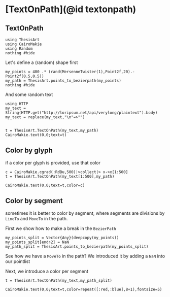 # [TextOnPath](@id textonpath)

## TextOnPath

```@example main
using ThesisArt
using CairoMakie
using Random
nothing #hide
```

Let's define a (random) shape first

```@example main
my_points = 400 .* (rand(MersenneTwister(1),Point2f,20).-Point2f(0.5,0.5))
my_path = ThesisArt.points_to_bezierpath(my_points)
nothing #hide
```

And some random text

```@example main
using HTTP
my_text = String(HTTP.get("http://loripsum.net/api/verylong/plaintext").body)
my_text = replace(my_text,"\n"=>"")
```

```@example main

t = ThesisArt.TextOnPath(my_text,my_path)
CairoMakie.text(0,0;text=t)
```

## Color by glyph

if a color per glyph is provided, use that color

```@example main
c = CairoMakie.cgrad(:RdBu,500)|>collect|> x->x[1:500]
t = ThesisArt.TextOnPath(my_text[1:500],my_path)

CairoMakie.text(0,0;text=t,color=c)
```

## Color by segment

sometimes it is better to color by segment, where segments are divisions by `LineTo` and `MoveTo` in the path.

First we show how to make a break in the `BezierPath`

```@example main
my_points_split = Vector{Any}(deepcopy(my_points))
my_points_split[end÷2] = NaN
my_path_split = ThesisArt.points_to_bezierpath(my_points_split)
```

See how we have a `MoveTo` in the path? We introduced it by adding a `NaN` into our pointlist

Next, we introduce a color per segment

```@example main
t = ThesisArt.TextOnPath(my_text,my_path_split)

CairoMakie.text(0,0;text=t,color=repeat([:red,:blue],8+1),fontsize=5)

```
